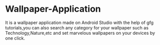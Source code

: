 # Wallpaper-Application
It is a wallpaper application made on Android Studio with the help of gfg tutorials,you can also search any category for your wallpaper such as Technology,Nature,etc and set marvelous wallpapers on your devices by one click. 
